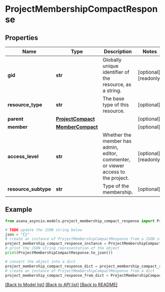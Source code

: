 # ProjectMembershipCompactResponse


## Properties

Name | Type | Description | Notes
------------ | ------------- | ------------- | -------------
**gid** | **str** | Globally unique identifier of the resource, as a string. | [optional] [readonly] 
**resource_type** | **str** | The base type of this resource. | [optional] 
**parent** | [**ProjectCompact**](ProjectCompact.md) |  | [optional] 
**member** | [**MemberCompact**](MemberCompact.md) |  | [optional] 
**access_level** | **str** | Whether the member has admin, editor, commenter, or viewer access to the project. | [optional] [readonly] 
**resource_subtype** | **str** | Type of the membership. | [optional] 

## Example

```python
from asana_asyncio.models.project_membership_compact_response import ProjectMembershipCompactResponse

# TODO update the JSON string below
json = "{}"
# create an instance of ProjectMembershipCompactResponse from a JSON string
project_membership_compact_response_instance = ProjectMembershipCompactResponse.from_json(json)
# print the JSON string representation of the object
print(ProjectMembershipCompactResponse.to_json())

# convert the object into a dict
project_membership_compact_response_dict = project_membership_compact_response_instance.to_dict()
# create an instance of ProjectMembershipCompactResponse from a dict
project_membership_compact_response_from_dict = ProjectMembershipCompactResponse.from_dict(project_membership_compact_response_dict)
```
[[Back to Model list]](../README.md#documentation-for-models) [[Back to API list]](../README.md#documentation-for-api-endpoints) [[Back to README]](../README.md)


